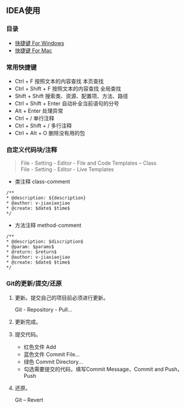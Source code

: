 ## IDEA使用

### 目录
- [快捷键 For Windows](IDEA-shortcut-ForWindows.md)
- [快捷键 For Mac](IDEA-shortcut-ForMac.md)

### 常用快捷键

- Ctrl + F 按照文本的内容查找 本页查找
- Ctrl + Shift + F 按照文本的内容查找 全局查找
- Shift + Shift 搜索类、资源、配置项、方法、路径
- Ctrl + Shift + Enter  自动补全当前语句的分号
- Alt + Enter 处理异常
- Ctrl + / 单行注释
- Ctrl + Shift + /  多行注释
- Ctrl + Alt + O 删除没有用的包

### 自定义代码块/注释

> File - Setting - Editor - File and Code Templates – Class
<br> File - Setting - Editor - Live Templates

- 类注释 class-comment
```text
/**
* @description: ${description}
* @author: v-jiaxiaojiao
* @create: $date$ $time$
*/
```

- 方法注释 method-comment
```text
/**
* @description: $discription$
* @param: $params$
* @return: $return$
* @author: v-jiaxiaojiao
* @create: $date$ $time$
*/
```

### Git的更新/提交/还原

1. 更新。提交自己的项目前必须进行更新。
    
    Git - Repository - Pull...

2. 更新完成。

3. 提交代码。 

    - 红色文件  Add
    - 蓝色文件 Commit File...
    - 绿色 Commit Directory...
	- 勾选需要提交的代码，填写Commit Message，Commit and Push，Push

4. 还原。

    Git – Revert


